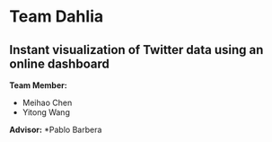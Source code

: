 # Team Dahlia 
## Instant visualization of Twitter data using an online dashboard

**Team Member:**

* Meihao Chen
* Yitong Wang

**Advisor:**
*Pablo Barbera
